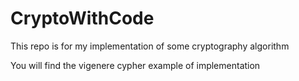 # CryptoWithCode
This repo is for my implementation of some cryptography algorithm

You will find the vigenere cypher example of implementation
